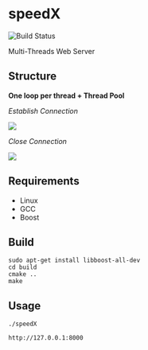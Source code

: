 # speedX
![Build Status](https://img.shields.io/teamcity/codebetter/bt428.svg)

Multi-Threads Web Server

## Structure

**One loop per thread + Thread Pool**

*Establish Connection*

![](https://raw.githubusercontent.com/hijkzzz/speedX/master/newConnection.png)

*Close Connection*

![](https://raw.githubusercontent.com/hijkzzz/speedX/master/closeConnection.png)


## Requirements
- Linux
- GCC
- Boost

## Build 
```
sudo apt-get install libboost-all-dev
cd build
cmake ..
make
```

## Usage
```
./speedX

http://127.0.0.1:8000
```
